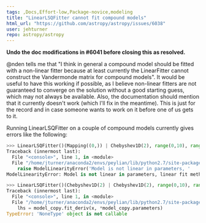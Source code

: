 ```yaml
---
tags: ,Docs,Effort-low,Package-novice,modeling
title: "LinearLSQFitter cannot fit compound models"
html_url: "https://github.com/astropy/astropy/issues/6038"
user: jehturner
repo: astropy/astropy
---
```


**Undo the doc modifications in #6041 before closing this as resolved.**

@nden tells me that "I think in general a compound model should be fitted with a non-linear fitter because at least currently the LinearFitter cannot construct the Vandermonde matrix for compound models". It would be useful to have this working if possible, as I believe non-linear fitters are not guaranteed to converge on the solution without a good starting guess, which may not always be available. Also, the documentation should mention that it currently doesn't work (which I'll fix in the meantime). This is just for the record and in case someone wants to work on it before one of us gets to it.

Running LinearLSQFitter on a couple of compound models currently gives errors like the following:
```python
>>> LinearLSQFitter()(Mapping((0,)) | Chebyshev1D(2), range(0,10), range(0,10))
Traceback (innermost last):
  File "<console>", line 1, in <module>
  File "/home/jturner/anaconda2/envs/peylian/lib/python2.7/site-packages/astropy-2.0.dev18162-py2.7-linux-x86_64.egg/astropy/modeling/fitting.py", line 254, in __call__
    raise ModelLinearityError('Model is not linear in parameters, '
ModelLinearityError: Model is not linear in parameters, linear fit methods should not be used.
```
```python
>>> LinearLSQFitter()(Chebyshev1D(2) | Chebyshev1D(2), range(0,10), range(0,10)) 
Traceback (innermost last):
  File "<console>", line 1, in <module>
  File "/home/jturner/anaconda2/envs/peylian/lib/python2.7/site-packages/astropy-2.0.dev18162-py2.7-linux-x86_64.egg/astropy/modeling/fitting.py", line 279, in __call__
    lhs = model_copy.fit_deriv(x, *model_copy.parameters)
TypeError: 'NoneType' object is not callable
```
